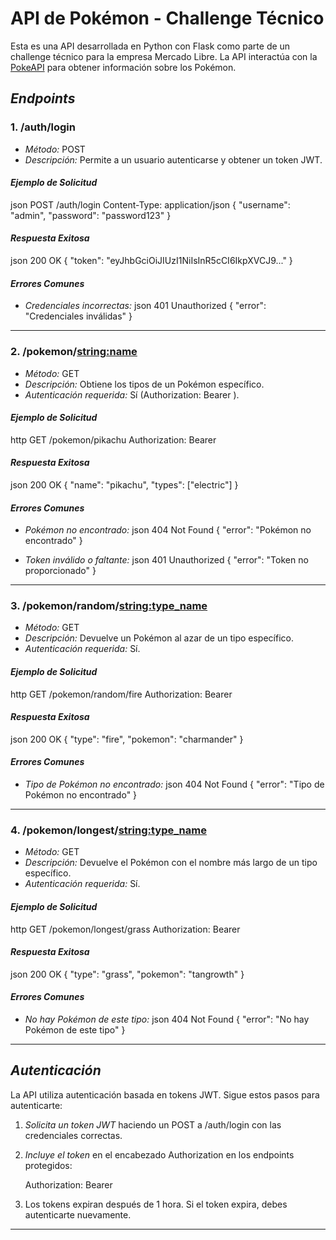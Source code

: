 # API de Pokémon - Challenge Técnico

Esta es una API desarrollada en Python con Flask como parte de un challenge técnico para la empresa Mercado Libre. La API interactúa con la [PokeAPI](https://pokeapi.co/) para obtener información sobre los Pokémon.

## *Endpoints*

### **1. /auth/login**
- *Método:* POST
- *Descripción:* Permite a un usuario autenticarse y obtener un token JWT.

#### *Ejemplo de Solicitud*
json
POST /auth/login
Content-Type: application/json
{
    "username": "admin",
    "password": "password123"
}


#### *Respuesta Exitosa*
json
200 OK
{
    "token": "eyJhbGciOiJIUzI1NiIsInR5cCI6IkpXVCJ9..."
}


#### *Errores Comunes*
- *Credenciales incorrectas:*
  json
  401 Unauthorized
  {
      "error": "Credenciales inválidas"
  }
  

---

### **2. /pokemon/<string:name>**
- *Método:* GET
- *Descripción:* Obtiene los tipos de un Pokémon específico.
- *Autenticación requerida:* Sí (Authorization: Bearer <token>).

#### *Ejemplo de Solicitud*
http
GET /pokemon/pikachu
Authorization: Bearer <token>


#### *Respuesta Exitosa*
json
200 OK
{
    "name": "pikachu",
    "types": ["electric"]
}


#### *Errores Comunes*
- *Pokémon no encontrado:*
  json
  404 Not Found
  {
      "error": "Pokémon no encontrado"
  }
  
- *Token inválido o faltante:*
  json
  401 Unauthorized
  {
      "error": "Token no proporcionado"
  }
  

---

### **3. /pokemon/random/<string:type_name>**
- *Método:* GET
- *Descripción:* Devuelve un Pokémon al azar de un tipo específico.
- *Autenticación requerida:* Sí.

#### *Ejemplo de Solicitud*
http
GET /pokemon/random/fire
Authorization: Bearer <token>


#### *Respuesta Exitosa*
json
200 OK
{
    "type": "fire",
    "pokemon": "charmander"
}


#### *Errores Comunes*
- *Tipo de Pokémon no encontrado:*
  json
  404 Not Found
  {
      "error": "Tipo de Pokémon no encontrado"
  }
  

---

### **4. /pokemon/longest/<string:type_name>**
- *Método:* GET
- *Descripción:* Devuelve el Pokémon con el nombre más largo de un tipo específico.
- *Autenticación requerida:* Sí.

#### *Ejemplo de Solicitud*
http
GET /pokemon/longest/grass
Authorization: Bearer <token>


#### *Respuesta Exitosa*
json
200 OK
{
    "type": "grass",
    "pokemon": "tangrowth"
}


#### *Errores Comunes*
- *No hay Pokémon de este tipo:*
  json
  404 Not Found
  {
      "error": "No hay Pokémon de este tipo"
  }
  

---

## *Autenticación*
La API utiliza autenticación basada en tokens JWT. Sigue estos pasos para autenticarte:

1. *Solicita un token JWT* haciendo un POST a /auth/login con las credenciales correctas.
2. *Incluye el token* en el encabezado Authorization en los endpoints protegidos:
   
   Authorization: Bearer <token>
   

3. Los tokens expiran después de 1 hora. Si el token expira, debes autenticarte nuevamente.

---





